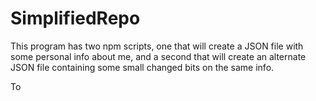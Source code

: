 # SimplifiedRepo

This program has two npm scripts, one that will create a JSON file with some personal
info about me, and a second that will create an alternate JSON file containing some small
changed bits on the same info.

To 
